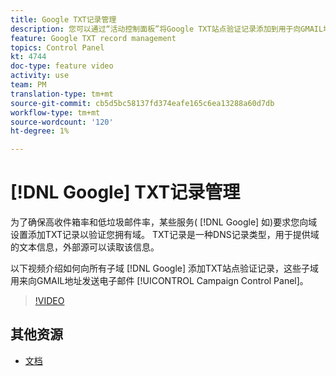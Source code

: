 ```yaml
---
title: Google TXT记录管理
description: 您可以通过“活动控制面板”将Google TXT站点验证记录添加到用于向GMAIL地址发送电子邮件的所有子域。
feature: Google TXT record management
topics: Control Panel
kt: 4744
doc-type: feature video
activity: use
team: PM
translation-type: tm+mt
source-git-commit: cb5d5bc58137fd374eafe165c6ea13288a60d7db
workflow-type: tm+mt
source-wordcount: '120'
ht-degree: 1%

---
```



# [!DNL Google] TXT记录管理

为了确保高收件箱率和低垃圾邮件率，某些服务( [!DNL Google] 如)要求您向域设置添加TXT记录以验证您拥有域。 TXT记录是一种DNS记录类型，用于提供域的文本信息，外部源可以读取该信息。

以下视频介绍如何向所有子域 [!DNL Google] 添加TXT站点验证记录，这些子域用来向GMAIL地址发送电子邮件 [!UICONTROL Campaign Control Panel]。

>[!VIDEO](https://video.tv.adobe.com/v/32369?quality=12)

## 其他资源

* [文档](https://docs.adobe.com/content/help/en/control-panel/using/subdomains-and-certificates/managing-txt-records.html)
